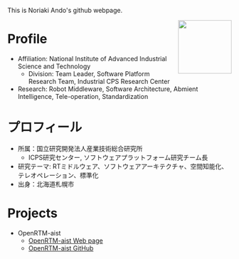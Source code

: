 This is Noriaki Ando's github webpage.

<img src="https://user-images.githubusercontent.com/11814060/81364416-8ab01d00-9120-11ea-9433-18e6cb35500b.jpg" width="120" align="right">

# Profile
- Affiliation: National Institute of Advanced Industrial Science and Technology
  - Division: Team Leader, Software Platform Research Team, Industrial CPS Research Center
- Research: Robot Middleware, Software Architecture, Abmient Intelligence, Tele-operation, Standardization

# プロフィール
- 所属：国立研究開発法人産業技術総合研究所 
  - ICPS研究センター, ソフトウェアプラットフォーム研究チーム長
- 研究テーマ: RTミドルウェア、ソフトウェアアーキテクチャ、空間知能化、テレオペレーション、標準化
- 出身：北海道札幌市

# Projects

- OpenRTM-aist
  - [OpenRTM-aist Web page](https://openrtm.org)
  - [OpenRTM-aist GitHub](https://github.com/OpenRTM)

